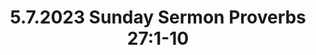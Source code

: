 ---
uri: '/videos/822500080'
title: '5.7.2023 Sunday Sermon Proverbs 27:1-10'
description: 'Life’s Carpool Lane \nProverbs 27:1-10\nRoad Signs'
thumbnailUrl: 'https://i.vimeocdn.com/video/1666558221-e981a7d300add532edbf5570c33d89c91a2a39320e594fd4c0892d544dfc62e0-d_1280x720?r=pad'
url: 'https://vimeo.com/822500080'
embedUrl: 'https://player.vimeo.com/video/822500080'
playlistId: '10085736'
playlistName: 'Messages 2023'
category: 'Messages'
duration: '2113'
width: '1280'
height: '720'
channelId: '/users/116618052'
channelName: 'Stony Brook Church'
channelBio: 'Stony Brook Church, Making Disciples'
channelUrl: 'https://vimeo.com/stonybrook'
position: 1
videoId: '822500080'
createdAt: '2023-04-30T16:38:12+00:00'
modifiedAt: '2023-05-10T02:26:55+00:00'
publishedAt: '2023-04-30T16:38:12+00:00'
---